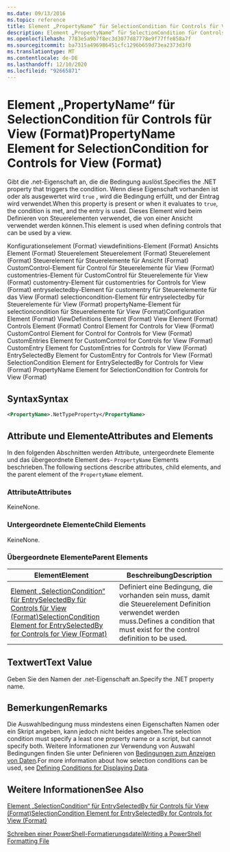```yaml
---
ms.date: 09/13/2016
ms.topic: reference
title: Element „PropertyName“ für SelectionCondition für Controls für View (Format)
description: Element „PropertyName“ für SelectionCondition für Controls für View (Format)
ms.openlocfilehash: 7783e5a9b7f8ec3d3077d87778e9f77ffe858a7f
ms.sourcegitcommit: ba7315a496986451cfc1296b659d73ea2373d3f0
ms.translationtype: MT
ms.contentlocale: de-DE
ms.lasthandoff: 12/10/2020
ms.locfileid: "92665871"
---
```

# <a name="propertyname-element-for-selectioncondition-for-controls-for-view-format"></a><span data-ttu-id="9d363-103">Element „PropertyName“ für SelectionCondition für Controls für View (Format)</span><span class="sxs-lookup"><span data-stu-id="9d363-103">PropertyName Element for SelectionCondition for Controls for View (Format)</span></span>

<span data-ttu-id="9d363-104">Gibt die .net-Eigenschaft an, die die Bedingung auslöst.</span><span class="sxs-lookup"><span data-stu-id="9d363-104">Specifies the .NET property that triggers the condition.</span></span> <span data-ttu-id="9d363-105">Wenn diese Eigenschaft vorhanden ist oder als ausgewertet wird `true` , wird die Bedingung erfüllt, und der Eintrag wird verwendet.</span><span class="sxs-lookup"><span data-stu-id="9d363-105">When this property is present or when it evaluates to `true`, the condition is met, and the entry is used.</span></span> <span data-ttu-id="9d363-106">Dieses Element wird beim Definieren von Steuerelementen verwendet, die von einer Ansicht verwendet werden können.</span><span class="sxs-lookup"><span data-stu-id="9d363-106">This element is used when defining controls that can be used by a view.</span></span>

<span data-ttu-id="9d363-107">Konfigurationselement (Format) viewdefinitions-Element (Format) Ansichts Element (Format) Steuerelement Steuerelement (Format) Steuerelement (Format) Steuerelement für Steuerelemente für Ansicht (Format) CustomControl-Element für Control für Steuerelemente für View (Format) customentries-Element für CustomControl für Steuerelemente für View (Format) customentry-Element für customentries for Controls for View (Format) entryselectedby-Element für customentry für Steuerelemente für das View (Format) selectioncondition-Element für entryselectedby für Steuerelemente für View (Format) propertyName-Element für selectioncondition für Steuerelemente für View (Format)</span><span class="sxs-lookup"><span data-stu-id="9d363-107">Configuration Element (Format) ViewDefinitions Element (Format) View Element (Format) Controls Element (Format) Control Element for Controls for View (Format) CustomControl Element for Control for Controls for View (Format) CustomEntries Element for CustomControl for Controls for View (Format) CustomEntry Element for CustomEntries for Controls for View (Format) EntrySelectedBy Element for CustomEntry for Controls for View (Format) SelectionCondition Element for EntrySelectedBy for Controls for View (Format) PropertyName Element for SelectionCondition for Controls for View (Format)</span></span>

## <a name="syntax"></a><span data-ttu-id="9d363-108">Syntax</span><span class="sxs-lookup"><span data-stu-id="9d363-108">Syntax</span></span>

```xml
<PropertyName>.NetTypeProperty</PropertyName>
```

## <a name="attributes-and-elements"></a><span data-ttu-id="9d363-109">Attribute und Elemente</span><span class="sxs-lookup"><span data-stu-id="9d363-109">Attributes and Elements</span></span>

<span data-ttu-id="9d363-110">In den folgenden Abschnitten werden Attribute, untergeordnete Elemente und das übergeordnete Element des- `PropertyName` Elements beschrieben.</span><span class="sxs-lookup"><span data-stu-id="9d363-110">The following sections describe attributes, child elements, and the parent element of the `PropertyName` element.</span></span>

### <a name="attributes"></a><span data-ttu-id="9d363-111">Attribute</span><span class="sxs-lookup"><span data-stu-id="9d363-111">Attributes</span></span>

<span data-ttu-id="9d363-112">Keine</span><span class="sxs-lookup"><span data-stu-id="9d363-112">None.</span></span>

### <a name="child-elements"></a><span data-ttu-id="9d363-113">Untergeordnete Elemente</span><span class="sxs-lookup"><span data-stu-id="9d363-113">Child Elements</span></span>

<span data-ttu-id="9d363-114">Keine</span><span class="sxs-lookup"><span data-stu-id="9d363-114">None.</span></span>

### <a name="parent-elements"></a><span data-ttu-id="9d363-115">Übergeordnete Elemente</span><span class="sxs-lookup"><span data-stu-id="9d363-115">Parent Elements</span></span>

|<span data-ttu-id="9d363-116">Element</span><span class="sxs-lookup"><span data-stu-id="9d363-116">Element</span></span>|<span data-ttu-id="9d363-117">Beschreibung</span><span class="sxs-lookup"><span data-stu-id="9d363-117">Description</span></span>|
|-------------|-----------------|
|[<span data-ttu-id="9d363-118">Element „SelectionCondition“ für EntrySelectedBy für Controls für View (Format)</span><span class="sxs-lookup"><span data-stu-id="9d363-118">SelectionCondition Element for EntrySelectedBy for Controls for View (Format)</span></span>](./selectioncondition-element-for-entryselectedby-for-controls-for-view-format.md)|<span data-ttu-id="9d363-119">Definiert eine Bedingung, die vorhanden sein muss, damit die Steuerelement Definition verwendet werden muss.</span><span class="sxs-lookup"><span data-stu-id="9d363-119">Defines a condition that must exist for the control definition to be used.</span></span>|

## <a name="text-value"></a><span data-ttu-id="9d363-120">Textwert</span><span class="sxs-lookup"><span data-stu-id="9d363-120">Text Value</span></span>

<span data-ttu-id="9d363-121">Geben Sie den Namen der .net-Eigenschaft an.</span><span class="sxs-lookup"><span data-stu-id="9d363-121">Specify the .NET property name.</span></span>

## <a name="remarks"></a><span data-ttu-id="9d363-122">Bemerkungen</span><span class="sxs-lookup"><span data-stu-id="9d363-122">Remarks</span></span>

<span data-ttu-id="9d363-123">Die Auswahlbedingung muss mindestens einen Eigenschaften Namen oder ein Skript angeben, kann jedoch nicht beides angeben.</span><span class="sxs-lookup"><span data-stu-id="9d363-123">The selection condition must specify a least one property name or a script, but cannot specify both.</span></span> <span data-ttu-id="9d363-124">Weitere Informationen zur Verwendung von Auswahl Bedingungen finden Sie unter Definieren von [Bedingungen zum Anzeigen von Daten](./defining-conditions-for-displaying-data.md).</span><span class="sxs-lookup"><span data-stu-id="9d363-124">For more information about how selection conditions can be used, see [Defining Conditions for Displaying Data](./defining-conditions-for-displaying-data.md).</span></span>

## <a name="see-also"></a><span data-ttu-id="9d363-125">Weitere Informationen</span><span class="sxs-lookup"><span data-stu-id="9d363-125">See Also</span></span>

[<span data-ttu-id="9d363-126">Element „SelectionCondition“ für EntrySelectedBy für Controls für View (Format)</span><span class="sxs-lookup"><span data-stu-id="9d363-126">SelectionCondition Element for EntrySelectedBy for Controls for View (Format)</span></span>](./selectioncondition-element-for-entryselectedby-for-controls-for-view-format.md)

[<span data-ttu-id="9d363-127">Schreiben einer PowerShell-Formatierungsdatei</span><span class="sxs-lookup"><span data-stu-id="9d363-127">Writing a PowerShell Formatting File</span></span>](./writing-a-powershell-formatting-file.md)
